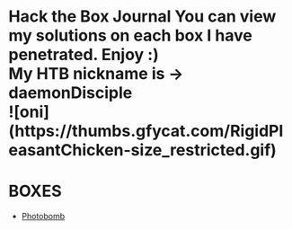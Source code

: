 <h1 allign = center/> Hack the Box Journal
You can view my solutions on each box I have penetrated. Enjoy :) <br/>
My HTB nickname is -> daemonDisciple<br/>
![oni](https://thumbs.gfycat.com/RigidPleasantChicken-size_restricted.gif)
<br/>

# BOXES
- [Photobomb](/Boxes/Photobomb.md)
